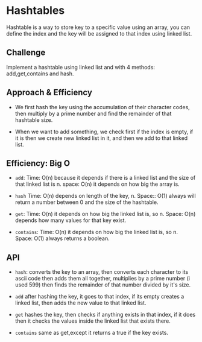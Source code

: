 # Hashtables

Hashtable is a way to store key to a specific value using an array, you can define the index and the key will be assigned to that index using linked list.

## Challenge

Implement a hashtable using linked list and with 4 methods: add,get,contains and hash.

## Approach & Efficiency

* We first hash the key using the accumulation of their character codes, then multiply by a prime number and find the remainder of that hashtable size.

* When we want to add something, we check first if the index is empty, if it is then we create new linked list in it, and then we add to that linked list.

## Efficiency: Big O

- `add`: Time: O(n) because it depends if there is a linked list and the size of that linked list is n.
space: O(n) it depends on how big the array is.

- `hash` Time: O(n) depends on length of the key, n.
Space:: O(1) always will return a number between 0 and the size of the hashtable.

- `get`: Time: O(n) it depends on how big the linked list is, so n.
Space: O(n) depends how many values for that key exist.

- `contains`: Time: O(n) it depends on how big the linked list is, so n.
Space: O(1) always returns a boolean.


## API

- `hash`: converts the key to an array, then converts each character to its ascii code then adds them all together, multiplies by a prime number (i used 599) then finds the remainder of that number divided by it's size.

- `add` after hashing the key, it goes to that index, if its empty creates a linked list, then adds the new value to that linked list.

- `get` hashes the key, then checks if anything exists in that index, if it does then it checks the values inside the linked list that exists there.

- `contains` same as get,except it returns a true if the key exists.